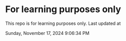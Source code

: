 # For learning purposes only
This repo is for learning purposes only.
Last updated at

Sunday, November 17, 2024 9:06:34 PM

